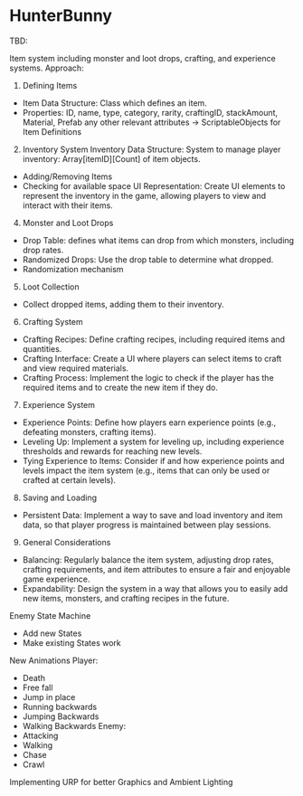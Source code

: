 # HunterBunny

TBD: 

Item system including monster and loot drops, crafting, and experience systems. Approach:

1. Defining Items
- Item Data Structure:  Class which defines an item.
- Properties: ID, name, type, category, rarity, craftingID, stackAmount, Material, Prefab any other relevant attributes
-> ScriptableObjects for Item Definitions
2. Inventory System
Inventory Data Structure: System to manage player inventory: Array[itemID][Count] of item objects.
- Adding/Removing Items
- Checking for available space
UI Representation: Create UI elements to represent the inventory in the game, allowing players to view and interact with their items.
4. Monster and Loot Drops
- Drop Table: defines what items can drop from which monsters, including drop rates.
- Randomized Drops: Use the drop table to determine what dropped.
- Randomization mechanism 
5. Loot Collection
- Collect dropped items, adding them to their inventory.
6. Crafting System
- Crafting Recipes: Define crafting recipes, including required items and quantities.
- Crafting Interface: Create a UI where players can select items to craft and view required materials.
- Crafting Process: Implement the logic to check if the player has the required items and to create the new item if they do.
7. Experience System
- Experience Points: Define how players earn experience points (e.g., defeating monsters, crafting items).
- Leveling Up: Implement a system for leveling up, including experience thresholds and rewards for reaching new levels.
- Tying Experience to Items: Consider if and how experience points and levels impact the item system (e.g., items that can only be used or crafted at certain levels).
8. Saving and Loading
- Persistent Data: Implement a way to save and load inventory and item data, so that player progress is maintained between play sessions.
9. General Considerations
- Balancing: Regularly balance the item system, adjusting drop rates, crafting requirements, and item attributes to ensure a fair and enjoyable game experience.
- Expandability: Design the system in a way that allows you to easily add new items, monsters, and crafting recipes in the future.

Enemy State Machine 
- Add new States
- Make existing States work

New Animations
Player:
- Death
- Free fall
- Jump in place
- Running backwards
- Jumping Backwards
- Walking Backwards
Enemy:
- Attacking 
- Walking 
- Chase
- Crawl

Implementing URP for better Graphics and Ambient Lighting
